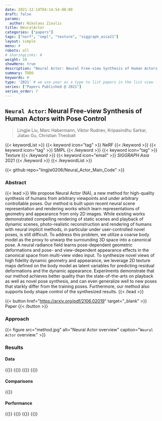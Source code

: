 ```yaml
---
date: 2021-12-14T04:14:54-08:00
draft: false
params:
  author: Nikolaos Zioulis
title: NeuralActor
categories: ["papers"]
tags: ["nerf", "smpl", "texture", "siggraph_asia21"]
layout: simple
menu: #
robots: all
# sharingLinks: #
weight: 10
showHero: true
description: "Neural Actor: Neural Free-view Synthesis of Human Actors with Pose Control"
summary: TODO
keywords: #
type: '2021' # we use year as a type to list papers in the list view
series: ["Papers Published @ 2021"]
series_order: 7
---
```


## `Neural Actor`: Neural Free-view Synthesis of Human Actors with Pose Control

> Lingjie Liu, Marc Habermann, Viktor Rudnev, Kripasindhu Sarkar, Jiatao Gu, Christian Theobalt

{{< keywordList >}}
{{< keyword icon="tag" >}} NeRF {{< /keyword >}}
{{< keyword icon="tag" >}} SMPL {{< /keyword >}}
{{< keyword icon="tag" >}} Texture {{< /keyword >}}
{{< keyword icon="email" >}} *SIGGRAPH Asia* 2021 {{< /keyword >}}
{{< /keywordList >}}

{{< github repo="lingjie0206/Neural_Actor_Main_Code" >}}

### Abstract
{{< lead >}}
We propose Neural Actor (NA), a new method for high-quality synthesis of humans from arbitrary viewpoints and under arbitrary controllable poses. Our method is built upon recent neural scene representation and rendering works which learn representations of geometry and appearance from only 2D images. While existing works demonstrated compelling rendering of static scenes and playback of dynamic scenes, photo-realistic reconstruction and rendering of humans with neural implicit methods, in particular under user-controlled novel poses, is still difficult. To address this problem, we utilize a coarse body model as the proxy to unwarp the surrounding 3D space into a canonical pose. A neural radiance field learns pose-dependent geometric deformations and pose- and view-dependent appearance effects in the canonical space from multi-view video input. To synthesize novel views of high fidelity dynamic geometry and appearance, we leverage 2D texture maps defined on the body model as latent variables for predicting residual deformations and the dynamic appearance. Experiments demonstrate that our method achieves better quality than the state-of-the-arts on playback as well as novel pose synthesis, and can even generalize well to new poses that starkly differ from the training poses. Furthermore, our method also supports body shape control of the synthesized results.
{{< /lead >}}

{{< button href="https://arxiv.org/pdf/2106.02019" target="_blank" >}}
Paper
{{< /button >}}

### Approach

{{< figure
    src="method.jpg"
    alt="Neural Actor overview"
    caption="`Neural Actor` overview."
    >}}

### Results

#### Data
{{<badge label="test" message="DeepCap" color="cyan" logo="link" link="https://gvv-assets.mpi-inf.mpg.de/" target="_blank">}}
{{<badge label="test" message="DynaCap" color="red" logo="link" link="https://gvv-assets.mpi-inf.mpg.de/" target="_blank">}}
{{<badge label="test" message="NeuralActor" color="brightgreen" logo="link" link="https://gvv-assets.mpi-inf.mpg.de/" target="_blank">}}
{{<badge label="test" message="AIST++" color="navy" logo="github" link="https://google.github.io/aistplusplus_dataset/factsfigures.html" target="_blank">}}

#### Comparisons
{{<badge label="body--NeRF" message="NeuralBody" color="coral" logo="github" link="https://github.com/zju3dv/neuralbody" target="_blank">}}

#### Performance
{{<badge label="train" message="4d" color="informational" logo="link" >}}
{{<badge label="train" message="8_x_V100" color="informational" logo="link" >}}
{{<badge label="render" message="4sec" color="informational" logo="link" >}}
{{<badge label="render" message="940_x_1285" color="informational" logo="link" >}}
